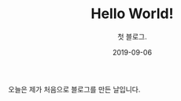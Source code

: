 ﻿---
layout: post
title: "Hello World!"
subtitle: "첫 블로그."
date: 2019-09-06
background: '/img/posts/bg-img/bg-post.jpg'
comments: true
categories: Other
---

오늘은 제가 처음으로 블로그를 만든 날입니다. 


